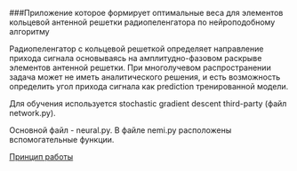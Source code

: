 ###Приложение которое формирует оптимальные веса для элементов кольцевой антенной решетки радиопеленгатора по нейроподобному алгоритму

Радиопеленгатор с кольцевой решеткой определяет направление прихода сигнала основываясь на амплитудно-фазовом раскрыве элементов антенной решетки. При многолучевом распространении задача может не иметь аналитического решения, и есть возможность определить угол прихода сигнала как prediction тренированной модели.

Для обучения используется stochastic gradient descent third-party (файл network.py).

Основной файл - neural.py. В файле nemi.py расположены вспомогательные функции.

[Принцип работы](http://www.nazim.ru/1308)
